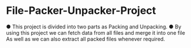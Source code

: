 # File-Packer-Unpacker-Project
● This project is divided into two parts as Packing and Unpacking.  ● By using this project we can fetch data from all files and merge it into one file As well as we can also extract all packed files whenever required.
